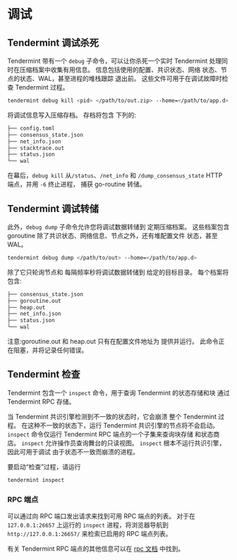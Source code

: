 # 调试

## Tendermint 调试杀死

Tendermint 带有一个 `debug` 子命令，可以让你杀死一个实时
Tendermint 处理同时在压缩档案中收集有用信息。
信息包括使用的配置、共识状态、网络
状态、节点的状态、WAL，甚至进程的堆栈跟踪
退出前。 这些文件可用于在调试故障时检查
Tendermint 过程。

```bash
tendermint debug kill <pid> </path/to/out.zip> --home=</path/to/app.d>
```


将调试信息写入压缩存档。 存档将包含
下列的:

```sh
├── config.toml
├── consensus_state.json
├── net_info.json
├── stacktrace.out
├── status.json
└── wal
```

在幕后，`debug kill` 从`/status`、`/net_info` 和
`/dump_consensus_state` HTTP 端点，并用 `-6` 终止进程，
捕获 go-routine 转储。

## Tendermint 调试转储

此外，`debug dump` 子命令允许您将调试数据转储到
定期压缩档案。 这些档案包含 goroutine
除了共识状态、网络信息、节点之外，还有堆配置文件
状态，甚至 WAL。

```bash
tendermint debug dump </path/to/out> --home=</path/to/app.d>
```

除了它只轮询节点和
每隔频率秒将调试数据转储到
给定的目标目录。 每个档案将包含:

```sh
├── consensus_state.json
├── goroutine.out
├── heap.out
├── net_info.json
├── status.json
└── wal
```

注意:goroutine.out 和 heap.out 只有在配置文件地址为
提供并运行。 此命令正在阻塞，并将记录任何错误。

## Tendermint 检查

Tendermint 包含一个 `inspect` 命令，用于查询 Tendermint 的状态存储和块
通过 Tendermint RPC 存储。

当 Tendermint 共识引擎检测到不一致的状态时，它会崩溃
整个 Tendermint 过程。
在这种不一致的状态下，运行 Tendermint 共识引擎的节点将不会启动。
`inspect` 命令仅运行 Tendermint RPC 端点的一个子集来查询块存储
和状态商店。
`inspect` 允许操作员查询舞台的只读视图。
`inspect` 根本不运行共识引擎，因此可用于调试
由于状态不一致而崩溃的进程。


要启动“检查”过程，请运行
```bash
tendermint inspect
```

### RPC 端点
可以通过向 RPC 端口发出请求来找到可用 RPC 端点的列表。
对于在 `127.0.0.1:26657` 上运行的 `inspect` 进程，将浏览器导航到
`http://127.0.0.1:26657/` 来检索已启用的 RPC 端点列表。

有关 Tendermint RPC 端点的其他信息可以在 [rpc 文档](https://docs.tendermint.com/master/rpc) 中找到。
